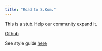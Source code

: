 ```yaml
---
title: "Road to S.Kom."
---
```

This is a stub. Help our community expand it.

[Github](https://github.com/fajarnuha/kumlaude)

See style guide [here](https://fajarnuha.github.io/kumlaude/guides)